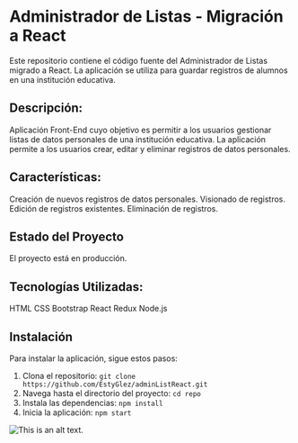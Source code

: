 # Administrador de Listas - Migración a React
Este repositorio contiene el código fuente del Administrador de Listas migrado a React. La aplicación se utiliza para guardar registros de alumnos en una institución educativa.

## Descripción:
Aplicación Front-End cuyo objetivo es permitir a los usuarios gestionar listas de datos personales de una institución educativa. La aplicación permite a los usuarios crear, editar y eliminar registros de datos personales.

## Características:
Creación de nuevos registros de datos personales.
Visionado de registros.
Edición de registros existentes.
Eliminación de registros.

## Estado del Proyecto
El proyecto está en producción.

## Tecnologías Utilizadas:
HTML
CSS
Bootstrap
React
Redux
Node.js

## Instalación
Para instalar la aplicación, sigue estos pasos:
1. Clona el repositorio: `git clone https://github.com/EstyGlez/adminListReact.git`
2. Navega hasta el directorio del proyecto: `cd repo`
3. Instala las dependencias: `npm install`
4. Inicia la aplicación: `npm start`

![This is an alt text.](./imgReadMe/lista%20cole.png )
